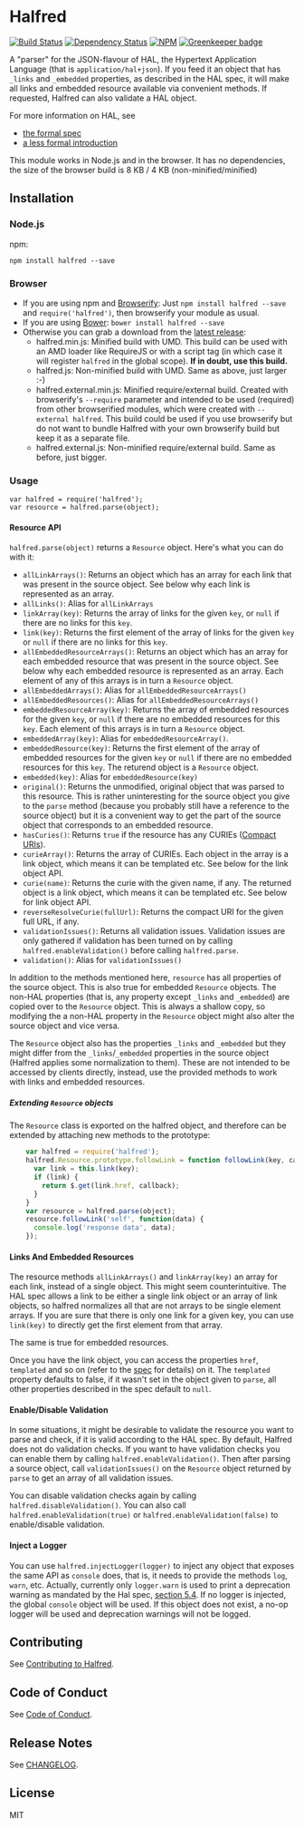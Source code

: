 Halfred
=======

[![Build Status](https://img.shields.io/travis/com/traverson/helfred.svg?branch=master)](https://travis-ci.com/traverson/halfred)
[![Dependency Status](https://david-dm.org/traverson/halfred.png)](https://david-dm.org/traverson/halfred)
[![NPM](https://nodei.co/npm/halfred.png?downloads=true&stars=true)](https://nodei.co/npm/halfred/)
[![Greenkeeper badge](https://badges.greenkeeper.io/traverson/halfred.svg)](https://greenkeeper.io/)

A "parser" for the JSON-flavour of HAL, the Hypertext Application Language (that is `application/hal+json`). If you feed it an object that has `_links` and `_embedded` properties, as described in the HAL spec, it will make all links and embedded resource available via convenient methods. If requested, Halfred can also validate a HAL object.

For more information on HAL, see

* [the formal spec](http://tools.ietf.org/html/draft-kelly-json-hal)
* [a less formal introduction](http://stateless.co/hal_specification.html)

This module works in Node.js and in the browser. It has no dependencies, the size of the browser build is 8 KB / 4 KB (non-minified/minified)

Installation
------------

### Node.js

npm:

    npm install halfred --save

### Browser

* If you are using npm and [Browserify](http://browserify.org/): Just `npm install halfred --save` and `require('halfred')`, then browserify your module as usual.
* If you are using [Bower](http://bower.io): `bower install halfred --save`
* Otherwise you can grab a download from the [latest release](https://github.com/traverson/halfred/releases/latest):
    * halfred.min.js: Minified build with UMD. This build can be used with an AMD loader like RequireJS or with a script tag (in which case it will register `halfred` in the global scope). **If in doubt, use this build.**
    * halfred.js: Non-minified build with UMD. Same as above, just larger :-)
    * halfred.external.min.js: Minified require/external build. Created with browserify's `--require` parameter and intended to be used (required) from other browserified modules, which were created with `--external halfred`. This build could be used if you use browserify but do not want to bundle Halfred with your own browserify build but keep it as a separate file.
    * halfred.external.js: Non-minified require/external build. Same as before, just bigger.

### Usage

    var halfred = require('halfred');
    var resource = halfred.parse(object);

#### Resource API

`halfred.parse(object)` returns a `Resource` object. Here's what you can do with it:

* `allLinkArrays()`: Returns an object which has an array for each link that was present in the source object. See below why each link is represented as an array.
* `allLinks()`: Alias for `allLinkArrays`
* `linkArray(key)`: Returns the array of links for the given `key`, or `null` if there are no links for this `key`.
* `link(key)`: Returns the first element of the array of links for the given `key` or `null` if there are no links for this `key`.
* `allEmbeddedResourceArrays()`: Returns an object which has an array for each embedded resource that was present in the source object. See below why each embedded resource is represented as an array. Each element of any of this arrays is in turn a `Resource` object.
* `allEmbeddedArrays()`: Alias for `allEmbeddedResourceArrays()`
* `allEmbeddedResources()`: Alias for `allEmbeddedResourceArrays()`
* `embeddedResourceArray(key)`:  Returns the array of embedded resources for the given `key`, or `null` if there are no embedded resources for this `key`. Each element of this arrays is in turn a `Resource` object.
* `embeddedArray(key)`: Alias for `embeddedResourceArray()`.
* `embeddedResource(key)`: Returns the first element of the array of embedded resources for the given `key` or `null` if there are no embedded resources for this `key`. The returend object is a `Resource` object.
* `embedded(key)`: Alias for `embeddedResource(key)`
* `original()`: Returns the unmodified, original object that was parsed to this resource. This is rather uninteresting for the source object you give to the `parse` method (because you probably still have a reference to the source object) but it is a convenient way to get the part of the source object that corresponds to an embedded resource.
* `hasCuries()`: Returns `true` if the resource has any CURIEs ([Compact URIs](http://www.w3.org/TR/2010/NOTE-curie-20101216/)).
* `curieArray()`: Returns the array of CURIEs. Each object in the array is a link object, which means it can be templated etc. See below for the link object API.
* `curie(name)`: Returns the curie with the given name, if any. The returned object is a link object, which means it can be templated etc. See below for link object API.
* `reverseResolveCurie(fullUrl)`: Returns the compact URI for the given full URL, if any.
* `validationIssues()`: Returns all validation issues. Validation issues are only gathered if validation has been turned on by calling `halfred.enableValidation()` before calling `halfred.parse`.
* `validation()`: Alias for `validationIssues()`

In addition to the methods mentioned here, `resource` has all properties of the source object. This is also true for embedded `Resource` objects. The non-HAL properties (that is, any property except `_links` and `_embedded`) are copied over to the `Resource` object. This is always a shallow copy, so modifying the a non-HAL property in the `Resource` object might also alter the source object and vice versa.

The `Resource` object also has the properties `_links` and `_embedded` but they might differ from the `_links`/`_embedded` properties in the source object (Halfred applies some normalization to them). These are not intended to be accessed by clients directly, instead, use the provided methods to work with links and embedded resources.

##### Extending `Resource` objects

The `Resource` class is exported on the halfred object, and therefore can be extended by attaching new methods to the prototype:

```js
    var halfred = require('halfred');
    halfred.Resource.prototype.followLink = function followLink(key, callback) {
      var link = this.link(key);
      if (link) {
        return $.get(link.href, callback);
      }
    }
    var resource = halfred.parse(object);
    resource.followLink('self', function(data) {
      console.log('response data', data);
    });
```

#### Links And Embedded Resources

The resource methods `allLinkArrays()` and `linkArray(key)` an array for each link, instead of a single object. This might seem counterintuitive. The HAL spec allows a link to be either a single link object or an array of link objects, so halfred normalizes all that are not arrays to be single element arrays. If you are sure that there is only one link for a given key, you can use `link(key)` to directly get the first element from that array.

The same is true for embedded resources.

Once you have the link object, you can access the properties `href`, `templated` and so on (refer to the [spec](http://tools.ietf.org/html/draft-kelly-json-hal) for details) on it. The `templated` property defaults to false, if it wasn't set in the object given to `parse`, all other properties described in the spec default to `null`.

#### Enable/Disable Validation

In some situations, it might be desirable to validate the resource you want to parse and check, if it is valid according to the HAL spec. By default, Halfred does not do validation checks. If you want to have validation checks you can enable them by calling `halfred.enableValidation()`. Then after parsing a source object, call `validationIssues()` on the `Resource` object returned by `parse` to get an array of all validation issues.

 You can disable validation checks again by calling `halfred.disableValidation()`. You can also call `halfred.enableValidation(true)` or `halfred.enableValidation(false)` to enable/disable validation.

#### Inject a Logger

You can use `halfred.injectLogger(logger)` to inject any object that exposes the same API as `console` does, that is, it needs to provide the methods `log`, `warn`, etc. Actually, currently only `logger.warn` is used to print a deprecation warning as mandated by the Hal spec, [section 5.4](https://tools.ietf.org/html/draft-kelly-json-hal-08#section-5.4). If no logger is injected, the global `console` object will be used. If this object does not exist, a no-op logger will be used and deprecation warnings will not be logged.


Contributing
------------

See [Contributing to Halfred](https://github.com/traverson/halfred/blob/master/CONTRIBUTING.md).


Code of Conduct
---------------

See [Code of Conduct](https://github.com/traverson/halfred/blob/master/CODE_OF_CONDUCT.md).


Release Notes
-------------

See [CHANGELOG](https://github.com/traverson/halfred/blob/master/CHANGELOG.md).


License
-------

MIT
